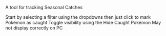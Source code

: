 A tool for tracking Seasonal Catches

Start by selecting a filter using the dropdowns then just click to mark Pokémon as caught
Toggle visibility using the Hide Caught Pokémon
May not display correctly on PC
